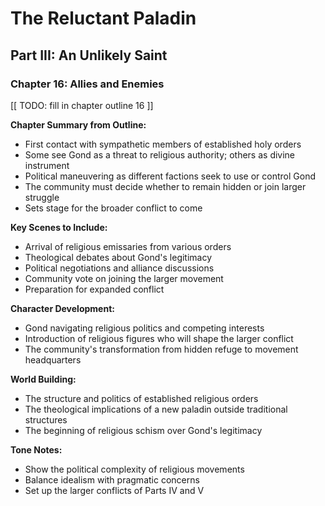 # The Reluctant Paladin

## Part III: An Unlikely Saint

### Chapter 16: Allies and Enemies

[[ TODO: fill in chapter outline 16 ]]

**Chapter Summary from Outline:**
- First contact with sympathetic members of established holy orders
- Some see Gond as a threat to religious authority; others as divine instrument
- Political maneuvering as different factions seek to use or control Gond
- The community must decide whether to remain hidden or join larger struggle
- Sets stage for the broader conflict to come

**Key Scenes to Include:**
- Arrival of religious emissaries from various orders
- Theological debates about Gond's legitimacy
- Political negotiations and alliance discussions
- Community vote on joining the larger movement
- Preparation for expanded conflict

**Character Development:**
- Gond navigating religious politics and competing interests
- Introduction of religious figures who will shape the larger conflict
- The community's transformation from hidden refuge to movement headquarters

**World Building:**
- The structure and politics of established religious orders
- The theological implications of a new paladin outside traditional structures
- The beginning of religious schism over Gond's legitimacy

**Tone Notes:**
- Show the political complexity of religious movements
- Balance idealism with pragmatic concerns
- Set up the larger conflicts of Parts IV and V
